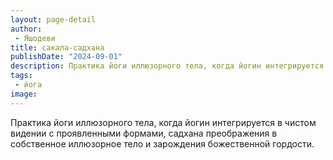 ```yaml
---
layout: page-detail
author:
 - Яшодеви
title: сакала-садхана
publishDate: "2024-09-01"
description: Практика йоги иллюзорного тела, когда йогин интегрируется в чистом видении с проявленными формами, садхана преображения в собственное иллюзорное тело и зарождения божественной гордости.
tags:
 - йога
image: 
---
```


Практика йоги иллюзорного тела, когда йогин интегрируется в чистом видении с проявленными формами, садхана преображения в собственное иллюзорное тело и зарождения божественной гордости.

